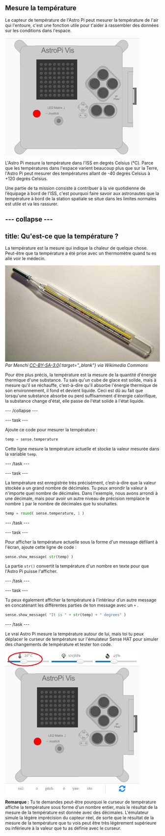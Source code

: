 ## Mesure la température

Le capteur de température de l'Astro Pi peut mesurer la température de l'air qui l'entoure, c'est une fonction utile pour t'aider à rassembler des données sur les conditions dans l'espace.

![Message relatif à la température](images/degrees-message.gif)

L'Astro Pi mesure la température dans l'ISS en degrés Celsius (&deg;C). Parce que les températures dans l'espace varient beaucoup plus que sur la Terre, l'Astro Pi peut mesurer des températures allant de -40 degrés Celsius à +120 degrés Celsius.

Une partie de ta mission consiste à contribuer à la vie quotidienne de l’équipage à bord de l'ISS, c'est pourquoi faire savoir aux astronautes que la température à bord de la station spatiale se situe dans les limites normales est utile et va les rassurer.

## \--- collapse \---

## title: Qu'est-ce que la température ?

La température est la mesure qui indique la chaleur de quelque chose. Peut-être que ta température a été prise avec un thermomètre quand tu es allé voir le médecin.

![Thermomètre](images/thermometer.JPG) *Par Menchi [CC-BY-SA-3.0](http://creativecommons.org/licenses/by-sa/3.0/){:target="_blank"} via Wikimedia Commons*

Pour être plus précis, la température est la mesure de la quantité d'énergie thermique d'une substance. Tu sais qu'un cube de glace est solide, mais à mesure qu'il se réchauffe, c'est-à-dire qu'il absorbe l'énergie thermique de son environnement, il fond et devient liquide. Ceci est dû au fait que lorsqu'une substance absorbe ou perd suffisamment d'énergie calorifique, la substance change d'état, elle passe de l'état solide à l'état liquide.

\--- /collapse \---

\--- task \---

Ajoute ce code pour mesurer la température :

```python
temp = sense.temperature
```

Cette ligne mesure la température actuelle et stocke la valeur mesurée dans la variable `temp`.

\--- /task \---

\--- task \---

La température est enregistrée très précisément, c’est-à-dire que la valeur stockée a un grand nombre de décimales. Tu peux arrondir la valeur à n'importe quel nombre de décimales. Dans l'exemple, nous avons arrondi à une décimale, mais pour avoir un autre niveau de précision remplace le nombre `1` par le nombre de décimales que tu souhaites.

```python
temp = round( sense.temperature, 1 )
```

\--- /task \---

\--- task \---

Pour afficher la température actuelle sous la forme d'un message défilant à l'écran, ajoute cette ligne de code :

```python
sense.show_message( str(temp) )
```

La partie `str()` convertit la température d'un nombre en texte pour que l'Astro Pi puisse l'afficher.

\--- /task \---

\--- task \---

Tu peux également afficher la température à l'intérieur d’un autre message en concaténant les différentes parties de ton message avec un `+` .

```python
sense.show_message( "It is " + str(temp) + " degrees" )
```

\--- /task \---

Le vrai Astro Pi mesure la température autour de lui, mais toi tu peux déplacer le curseur de température sur l'émulateur Sense HAT pour simuler des changements de température et tester ton code.

![Curseur de température](images/temperature-slider.png)

**Remarque :** Tu te demandes peut-être pourquoi le curseur de température affiche la température sous forme d'un nombre entier, mais le résultat de la mesure de la température est donnée avec des décimales. L'émulateur simule la légère imprécision du capteur réel, de sorte que le résultat de la mesure de la température que tu vois peut être très légèrement supérieure ou inférieure à la valeur que tu as définie avec le curseur.